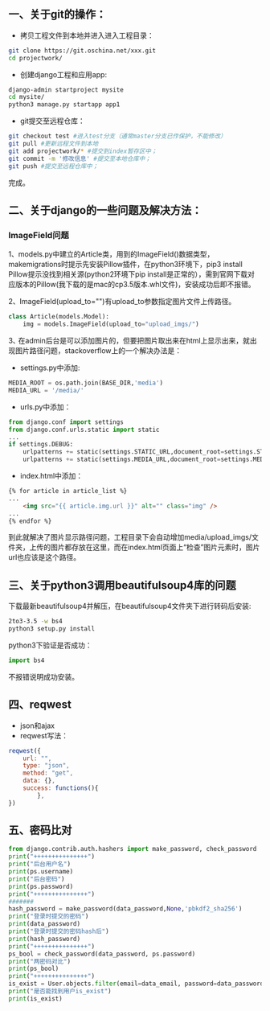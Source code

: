## 一、关于git的操作：
* 拷贝工程文件到本地并进入进入工程目录：   
```bash
git clone https://git.oschina.net/xxx.git 
cd projectwork/ 
```

* 创建django工程和应用app:  
```bash
django-admin startproject mysite  
cd mysite/  
python3 manage.py startapp app1
```

* git提交至远程仓库：
```bash  
git checkout test #进入test分支（通常master分支已作保护，不能修改）
git pull #更新远程文件到本地  
git add projectwork/* #提交到index暂存区中；  
git commit -m '修改信息' #提交至本地仓库中；  
git push #提交至远程仓库中；  
```
完成。

## 二、关于django的一些问题及解决方法：
### ImageField问题  
1、models.py中建立的Article类，用到的ImageField()数据类型，makemigrations时提示先安装Pillow插件，在python3环境下，pip3 install Pillow提示没找到相关源(python2环境下pip install是正常的），需到官网下载对应版本的Pillow(我下载的是mac的cp3.5版本.whl文件)，安装成功后即不报错。

2、ImageField(upload_to="")有upload_to参数指定图片文件上传路径。  

```python
class Article(models.Model):  
    img = models.ImageField(upload_to="upload_imgs/")  
```


3､ 在admin后台是可以添加图片的，但要把图片取出来在html上显示出来，就出现图片路径问题，stackoverflow上的一个解决办法是：

+ settings.py中添加:

```python
MEDIA_ROOT = os.path.join(BASE_DIR,'media')  
MEDIA_URL = '/media/'
```

+ urls.py中添加：

```python
from django.conf import settings
from django.conf.urls.static import static
...
if settings.DEBUG:
	urlpatterns += static(settings.STATIC_URL,document_root=settings.STATIC_ROOT)
	urlpatterns += static(settings.MEDIA_URL,document_root=settings.MEDIA_ROOT)
```

+ index.html中添加：

```html
{% for article in article_list %}
...  
	<img src="{{ article.img.url }}" alt="" class="img" />
...  
{% endfor %}
```

到此就解决了图片显示路径问题，工程目录下会自动增加media/upload_imgs/文件夹，上传的图片都存放在这里，而在index.html页面上“检查”图片元素时，图片url也应该是这个路径。

## 三、关于python3调用beautifulsoup4库的问题
下载最新beautifulsoup4并解压，在beautifulsoup4文件夹下进行转码后安装:
```bash  
2to3-3.5 -w bs4  
python3 setup.py install  
```
python3下验证是否成功：
```python
import bs4
```
不报错说明成功安装。


## 四、reqwest
- json和ajax  
- reqwest写法：

```javascript
reqwest({  
    url: "",
    type: "json",
    method: "get",
    data: {},
    success: functions(){
        },
})
```

## 五、密码比对
```python
from django.contrib.auth.hashers import make_password, check_password
print("+++++++++++++++")
print("后台用户名")
print(ps.username)
print("后台密码")
print(ps.password)
print("+++++++++++++++")
#######
hash_password = make_password(data_password,None,'pbkdf2_sha256')
print("登录时提交的密码")
print(data_password)
print("登录时提交的密码hash后")
print(hash_password)
print("+++++++++++++++")
ps_bool = check_password(data_password, ps.password)
print("两密码对比")
print(ps_bool)
print("+++++++++++++++")
is_exist = User.objects.filter(email=data_email, password=data_password).exists()
print("是否能找到用户is_exist")
print(is_exist)
```